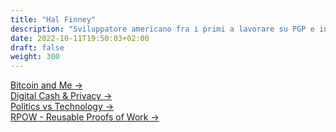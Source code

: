 ```yaml
---
title: "Hal Finney"
description: "Sviluppatore americano fra i primi a lavorare su PGP e inventore di RPOW. Il primo a creare un remailer anonimo, a sostenere Bitcoin e ricevere una transazione da Satoshi."
date: 2022-10-11T19:50:03+02:00
draft: false
weight: 300
---
```


<div class="card-list">
    <div class="card my-3">
        <div class="card-body">
            <a class="stretched-link" href="/cypherpunk/hal-finney/bitcoin-and-me">Bitcoin and Me &rarr;</a>
        </div>
    </div>
</div>
<div class="card-list">
    <div class="card my-3">
        <div class="card-body">
            <a class="stretched-link" href="/cypherpunk/hal-finney/digital-cash-and-privacy">Digital Cash & Privacy &rarr;</a>
        </div>
    </div>
</div>
<div class="card-list">
    <div class="card my-3">
        <div class="card-body">
            <a class="stretched-link" href="/cypherpunk/hal-finney/politics-vs-technology">Politics vs Technology &rarr;</a>
        </div>
    </div>
</div>
<div class="card-list">
    <div class="card my-3">
        <div class="card-body">
            <a class="stretched-link" href="/cypherpunk/hal-finney/rpow-reusable-proofs-of-work">RPOW - Reusable Proofs of Work &rarr;</a>
        </div>
    </div>
</div>